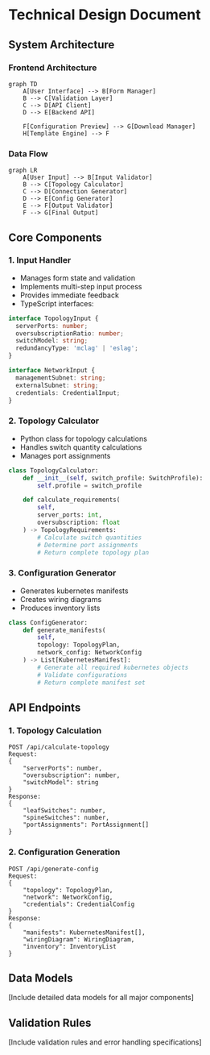 # Technical Design Document

## System Architecture

### Frontend Architecture
```mermaid
graph TD
    A[User Interface] --> B[Form Manager]
    B --> C[Validation Layer]
    C --> D[API Client]
    D --> E[Backend API]
    
    F[Configuration Preview] --> G[Download Manager]
    H[Template Engine] --> F
```

### Data Flow
```mermaid
graph LR
    A[User Input] --> B[Input Validator]
    B --> C[Topology Calculator]
    C --> D[Connection Generator]
    D --> E[Config Generator]
    E --> F[Output Validator]
    F --> G[Final Output]
```

## Core Components

### 1. Input Handler
- Manages form state and validation
- Implements multi-step input process
- Provides immediate feedback
- TypeScript interfaces:
```typescript
interface TopologyInput {
  serverPorts: number;
  oversubscriptionRatio: number;
  switchModel: string;
  redundancyType: 'mclag' | 'eslag';
}

interface NetworkInput {
  managementSubnet: string;
  externalSubnet: string;
  credentials: CredentialInput;
}
```

### 2. Topology Calculator
- Python class for topology calculations
- Handles switch quantity calculations
- Manages port assignments
```python
class TopologyCalculator:
    def __init__(self, switch_profile: SwitchProfile):
        self.profile = switch_profile

    def calculate_requirements(
        self,
        server_ports: int,
        oversubscription: float
    ) -> TopologyRequirements:
        # Calculate switch quantities
        # Determine port assignments
        # Return complete topology plan
```

### 3. Configuration Generator
- Generates kubernetes manifests
- Creates wiring diagrams
- Produces inventory lists
```python
class ConfigGenerator:
    def generate_manifests(
        self,
        topology: TopologyPlan,
        network_config: NetworkConfig
    ) -> List[KubernetesManifest]:
        # Generate all required kubernetes objects
        # Validate configurations
        # Return complete manifest set
```

## API Endpoints

### 1. Topology Calculation
```plaintext
POST /api/calculate-topology
Request:
{
    "serverPorts": number,
    "oversubscription": number,
    "switchModel": string
}
Response:
{
    "leafSwitches": number,
    "spineSwitches": number,
    "portAssignments": PortAssignment[]
}
```

### 2. Configuration Generation
```plaintext
POST /api/generate-config
Request:
{
    "topology": TopologyPlan,
    "network": NetworkConfig,
    "credentials": CredentialConfig
}
Response:
{
    "manifests": KubernetesManifest[],
    "wiringDiagram": WiringDiagram,
    "inventory": InventoryList
}
```

## Data Models

[Include detailed data models for all major components]

## Validation Rules

[Include validation rules and error handling specifications]